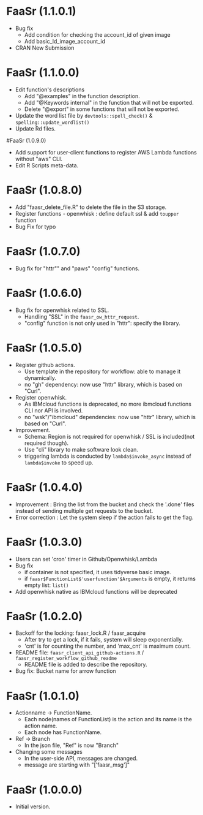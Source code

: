 # FaaSr (1.1.0.1)

* Bug fix
  + Add condition for checking the account_id of given image
  + Add basic_ld_image_account_id
* CRAN New Submission

# FaaSr (1.1.0.0)

* Edit function's descriptions
  + Add "@examples" in the function description.
  + Add "@Keywords internal" in the function that will not be exported.
  + Delete "@export" in some functions that will not be exported.
* Update the word list file by `devtools::spell_check()` & `spelling::update_wordlist()`
* Update Rd files.

#FaaSr (1.0.9.0)

* Add support for user-client functions to register AWS Lambda functions without "aws" CLI.
* Edit R Scripts meta-data.

# FaaSr (1.0.8.0)

* Add "faasr_delete_file.R" to delete the file in the S3 storage.
* Register functions - openwhisk : define default ssl & add `toupper` function
* Bug Fix for typo

# FaaSr (1.0.7.0)

* Bug fix for "httr"" and "paws" "config" functions.

# FaaSr (1.0.6.0)

* Bug fix for openwhisk related to SSL.
  + Handling "SSL" in the `faasr_ow_httr_request`.
  + "config" function is not only used in "httr": specify the library.

# FaaSr (1.0.5.0)

* Register github actions.
  + Use template in the repository for workflow: able to manage it dynamically.
  + no "gh" dependency: now use "httr" library, which is based on "Curl".
* Register openwhisk.
  + As IBMcloud functions is deprecated, no more ibmcloud functions CLI nor API is involved.
  + no "wsk"/"ibmcloud" dependencies: now use "httr" library, which is based on "Curl".
* Improvement.
  + Schema: Region is not required for openwhisk / SSL is included(not required though).
  + Use "cli" library to make software look clean.
  + triggering lambda is conducted by `lambda$invoke_async` instead of `lambda$invoke` to speed up.


# FaaSr (1.0.4.0)

* Improvement : Bring the list from the bucket and check the '.done' files instead of sending multiple get requests to the bucket.
* Error correction : Let the system sleep if the action fails to get the flag.

# FaaSr (1.0.3.0)

* Users can set 'cron' timer in Github/Openwhisk/Lambda
* Bug fix
  + if container is not specified, it uses tidyverse basic image.
  + if `faasr$FunctionList$'userfunction'$Arguments` is empty, it returns empty list: `list()`
* Add openwhisk native as IBMcloud functions will be deprecated

# FaaSr (1.0.2.0)

* Backoff for the locking: faasr_lock.R / faasr_acquire
  + After try to get a lock, if it fails, system will sleep exponentially.
  + 'cnt' is for counting the number, and 'max_cnt' is maximum count.
* README file: `faasr_client_api_github-actions.R` / `faasr_register_workflow_github_readme`
  + README file is added to describe the repository.
* Bug fix: Bucket name for arrow function 

# FaaSr (1.0.1.0)

* Actionname -> FunctionName.
  + Each node(names of FunctionList) is the action and its name is the action name.
  + Each node has FunctionName.
* Ref -> Branch
  + In the json file, "Ref" is now "Branch"
* Changing some messages
  + In the user-side API, messages are changed.
  + message are starting with "['faasr_msg']"

# FaaSr (1.0.0.0)

* Initial version.